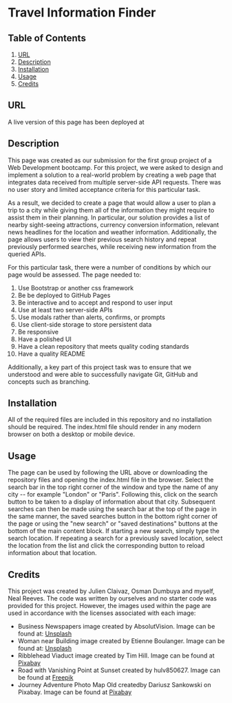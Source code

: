 # Travel Information Finder

## Table of Contents
1. [URL](#url)
2. [Description](#description)
3. [Installation](#installation)
4. [Usage](#usage)
5. [Credits](#credits)

## URL <a id="url"></a>

A live version of this page has been deployed at 

## Description <a id="description"></a>

This page was created as our submission for the first group project of a Web
Development bootcamp. For this project, we were asked to design and implement
a solution to a real-world problem by creating a web page that integrates data
received from multiple server-side API requests. There was no user story and
limited acceptance criteria for this particular task. 

As a result, we decided to create a page that would allow a user to plan a trip
to a city while giving them all of the information they might require to assist
them in their planning. In particular, our solution provides a list of nearby
sight-seeing attractions, currency conversion information, relevant news
headlines for the location and weather information. Additionally, the page
allows users to view their previous search history and repeat previously
performed searches, while receiving new information from the queried APIs.

For this particular task, there were a number of conditions by which our page
would be assessed. The page needed to:

1. Use Bootstrap or another css framework
2. Be be deployed to GitHub Pages
3. Be interactive and to accept and respond to user input
4. Use at least two server-side APIs
5. Use modals rather than alerts, confirms, or prompts
6. Use client-side storage to store persistent data
7. Be responsive
8. Have a polished UI
9. Have a clean repository that meets quality coding standards 
10. Have a quality README

Additionally, a key part of this project task was to ensure that we understood
and were able to successfully navigate Git, GitHub and concepts such as branching.

## Installation <a id="installation"></a>

All of the required files are included in this repository and no installation
should be required. The index.html file should render in any modern browser on
both a desktop or mobile device. 

## Usage <a id="usage"></a>

The page can be used by following the URL above or downloading the repository
files and opening the index.html file in the browser. Select the search bar in
the top right corner of the window and type the name of any city -- for example
"London" or "Paris". Following this, click on the search button to be taken to a
display of information about that city. Subsequent searches can then be made
using the search bar at the top of the page in the same manner, the saved
searches button in the bottom right corner of the page or using the "new search"
or "saved destinations" buttons at the bottom of the main content block. If
starting a new search, simply type the search location. If repeating a search
for a previously saved location, select the location from the list and click the
corresponding button to reload information about that location.

## Credits <a id="credits"></a>

This project was created by Julien Claivaz, Osman Dumbuya and myself, Neal
Reeves. The code was written by ourselves and no starter code was provided for
this project. However, the images used within the page are used in accordance
with the licenses associated with each image:

* Business Newspapers image created by AbsolutVision. Image can be
  found at: <a href="https://unsplash.com/photos/WYd_PkCa1BY">Unsplash</a>
* Woman near Building image created by Etienne Boulanger. Image can
  be found at: <a href="https://unsplash.com/photos/6-KiGzRZoeg">Unsplash</a>
* Ribblehead Viaduct image created by Tim Hill. Image can be found
  at <a href="https://pixabay.com/photos/ribblehead-viaduct-viaduct-bridge-2443085/">Pixabay</a>
* Road with Vanishing Point at Sunset created by hulv850627. Image can be found
  at <a href="https://www.freepik.com/free-photo/road-with-vanishing-point-sunset_1023253.htm">Freepik</a>
* Journey Adventure Photo Map Old createdby Dariusz Sankowski on Pixabay. Image
  can be found at <a href="https://pixabay.com/photos/journey-adventure-photo-map-old-1130732/">Pixabay</a>